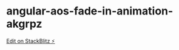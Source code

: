 # angular-aos-fade-in-animation-akgrpz

[Edit on StackBlitz ⚡️](https://stackblitz.com/edit/angular-aos-fade-in-animation-akgrpz)